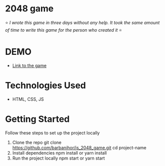 # 2048 game

⭐ _I wrote this game in three days without any help. It took the same amount of time to write this game for the person who created it_ ⭐

# DEMO

- [Link to the game](https://barbanihor.github.io/js_2048_game/)

# Technologies Used

- HTML, CSS, JS

# Getting Started

Follow these steps to set up the project locally

1. Clone the repo
   git clone https://github.com/barbanihor/js_2048_game.git
   cd project-name
2. Install dependencies
   npm install
   or
   yarn install
3. Run the project locally
   npm start
   or
   yarn start
